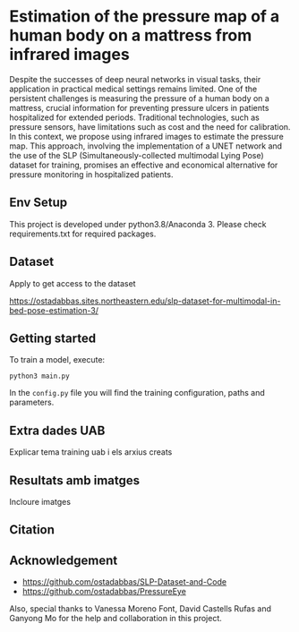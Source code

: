 # Estimation of the pressure map of a human body on a mattress from infrared images
Despite the successes of deep neural networks in visual tasks, their application in practical medical settings remains limited. One of the persistent challenges is measuring the pressure of a human body on a mattress, crucial information for preventing pressure ulcers in patients hospitalized for extended periods. Traditional technologies, such as pressure sensors, have limitations such as cost and the need for calibration. In this context, we propose using infrared images to estimate the pressure map. This approach, involving the implementation of a UNET network and the use of the SLP (Simultaneously-collected multimodal Lying Pose) dataset for training, promises an effective and economical alternative for pressure monitoring in hospitalized patients.

## Env Setup
This project is developed under python3.8/Anaconda 3. Please check requirements.txt for required packages.

## Dataset
Apply to get access to the dataset 

https://ostadabbas.sites.northeastern.edu/slp-dataset-for-multimodal-in-bed-pose-estimation-3/ 

## Getting started
To train a model, execute:

`python3 main.py`

In the `config.py` file you will find the training configuration, paths and parameters.

## Extra dades UAB
Explicar tema training uab i els arxius creats

## Resultats amb imatges
Incloure imatges

## Citation

## Acknowledgement
- https://github.com/ostadabbas/SLP-Dataset-and-Code
- https://github.com/ostadabbas/PressureEye

Also, special thanks to Vanessa Moreno Font, David Castells Rufas and Ganyong Mo for the help and collaboration in this project.
